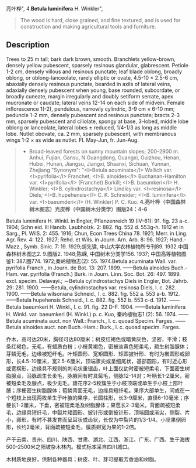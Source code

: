 亮叶桦",
4.**Betula luminifera** H. Winkler",

> The wood is hard, close grained, and fine textured, and is used for construction and making agricultural tools and furniture.

## Description
Trees to 25 m tall; bark dark brown, smooth. Branchlets yellow-brown, densely yellow pubescent, sparsely resinous glandular, glabrescent. Petiole 1-2 cm, densely villous and resinous punctate; leaf blade oblong, broadly oblong, or oblong-lanceolate, rarely elliptic or ovate, 4.5-10 ×  2.5-6 cm, abaxially densely resinous punctate, bearded in axils of lateral veins, adaxially densely pubescent when young, base rounded, subcordate, or broadly cuneate, margin irregularly and doubly setiform serrate, apex mucronate or caudate; lateral veins 12-14 on each side of midvein. Female inflorescence 1(-2), pendulous, narrowly cylindric, 3-9 cm ×  6-10 mm; peduncle 1-2 mm, densely pubescent and resinous punctate; bracts 2-3 mm, sparsely pubescent and ciliolate, spongy at base, 3-lobed, middle lobe oblong or lanceolate, lateral lobes ±  reduced, 1/4-1/3 as long as middle lobe. Nutlet obovate, ca. 2 mm, sparsely pubescent, with membranous wings 1-2 ×  as wide as nutlet. Fl. May-Jun, fr. Jun-Aug.

> *  Broad-leaved forests on sunny mountain slopes; 200-2900 m. Anhui, Fujian, Gansu, N Guangdong, Guangxi, Guizhou, Henan, Hubei, Hunan, Jiangsu, Jiangxi, Shaanxi, Sichuan, Yunnan, Zhejiang
  "Synonym": "&lt;I&gt;Betula acuminata&lt;/I&gt; Wallich var. &lt;I&gt;pyrifolia&lt;/I&gt; Franchet; &lt;I&gt;B. alnoides&lt;/I&gt; Buchanan-Hamilton var. &lt;I&gt;pyrifolia&lt;/I&gt; (Franchet) Burkill; &lt;I&gt;B. baeumkeri&lt;/I&gt; H. Winkler; &lt;I&gt;B. cylindrostachya&lt;/I&gt; Lindley var. &lt;I&gt;resinosa&lt;/I&gt; Diels; &lt;I&gt;B. hupehensis&lt;/I&gt; C. K. Schneider; &lt;I&gt;B. luminifera&lt;/I&gt; var. &lt;I&gt;baeumderi&lt;/I&gt; (H. Winkler) P. C. Kuo.
**4.亮叶桦（中国森林树木图志）光皮桦（中国树木分类学）图版24：4-6**

Betula luminifera H. Winkl. in Engler, Pflanzenreich 19 (IV-61): 91. fig. 23 a-c. 1904; Schn eid. Ill Handb. Laubholzk. 2: 882. fig. 552 d. 553g-h. 1912 et in Sarg., Pl. WilS. 2: 455. 1916; Chun, Econ Trees China 78. 1921; Merr. in Ling. Agr. Rev. 4: 122. 1927; Rehd. et Wils. in Journ. Arn. Arb. 8: 96. 1927; Hand.-Mazz., Symb. Sinic. 7: 19. 1929;胡先骕, 中山大学农林植物所专刊89. 1932.中国森林树木图志2. 9.图版2. 1948;陈嵘, 中国树木分类学156. 1937; 中国高等植物图鉴1: 387.图774. 1972;秦岭植物志(2): 55. 1974.Betula acuminata Wall. var. pyrifolia Franch., in Journ. de Bot. 13: 207. 1899. ——Betula alnoides Buch.-Ham. var. pyrifolia (Franch.) Burk. in Journ. Linn. Soc. Bot. 26: 497. 1899. excl. specim. Delavayi.; －Betula cylindrostachys Diels in Engler, Bot. Jahrb. 29: 281. 1900. ——Betula, cylindrostachys var. resinosa Diels, l. c. 282. 1900. ——Betula wilsoniana Schneid., l. c. 882. fig. 552 a. 553 a-b. 1912. ——Betula hupehensis Schneid., l. c. 882. fig. 552 b. 553 c-d. 1912. ——Betula baeumkeri H. Winkl., l. c. 91. fig. 22 D-F. 1904. ——Betula luminifera　H. Winkl. var. baeumkeri (H. Winkl.) p. c. Kuo, 秦岭植物志1 (2): 56. 1974. ——Betula acuminata auct. non Wall.: Franch., l. c. quoad Specim. Farges. ——Betula alnoides auct. non Buch.-Ham.: Burk., l. c. quoad specim. Farges.

乔木，高可达20米，胸径可达80厘米；树皮红褐色或暗黄灰色，坚密，平滑；枝条红褐色，无毛，有蜡质白粉；小枝黄褐色，密被淡黄色短柔毛，疏生树脂腺体；芽鳞无毛，边缘被短纤毛。叶矩圆形、宽矩圆形、矩圆披针形、有时为椭圆形或卵形，长4.5-10厘米，宽2.5-6厘米，顶端骤尖或呈细尾状，基部圆形，有时近心形或宽楔形，边缘具不规则的刺毛状重锯齿，叶上面仅幼时密被短柔毛，下面密生树脂腺点，沿脉疏生长柔毛，脉腋间有时具髯毛，侧脉12-14对；叶柄长1-2厘米，密被短柔毛及腺点，极少无毛。雄花序2-5枚簇生于小枝顶端或单生于小枝上部叶腋；序梗密生树脂腺体；苞鳞背面无毛，边缘具短纤毛。果序大部单生，间或在一个短枝上出现两枚单生于叶腋的果序，长圆柱形，长3-9厘米，直径6-10毫米；序梗长1-2厘米，下垂，密被短柔毛及树脂腺体；果苞长2-3毫米，背面疏被短柔毛，边缘具短纤毛，中裂片矩圆形、披针形或倒披针形，顶端圆或渐尖，侧裂、片小，卵形，有时不甚发育而呈耳状或齿状，长仅为中裂片的1/3-1/4。小坚果倒卵形，长约2毫米，背面疏被短柔毛，膜质翅宽为果的1-2倍。

产于云南、贵州、四川、陕西、甘肃、湖北、江西、浙江、广东、广西。生于海拔500-2500米之阳坡杂木林内。模式标本采自四川城口。

木材质地良好，供制各种器具；树皮、叶、芽可提取芳香油和树脂。
